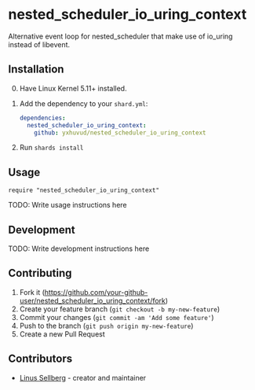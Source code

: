 # nested_scheduler_io_uring_context
Alternative event loop for nested_scheduler that make use of io_uring
instead of libevent.

## Installation
0. Have Linux Kernel 5.11+ installed.
1. Add the dependency to your `shard.yml`:

   ```yaml
   dependencies:
     nested_scheduler_io_uring_context:
       github: yxhuvud/nested_scheduler_io_uring_context
   ```

2. Run `shards install`

## Usage

```crystal
require "nested_scheduler_io_uring_context"
```

TODO: Write usage instructions here

## Development

TODO: Write development instructions here

## Contributing

1. Fork it (<https://github.com/your-github-user/nested_scheduler_io_uring_context/fork>)
2. Create your feature branch (`git checkout -b my-new-feature`)
3. Commit your changes (`git commit -am 'Add some feature'`)
4. Push to the branch (`git push origin my-new-feature`)
5. Create a new Pull Request

## Contributors

- [Linus Sellberg](https://github.com/yxhuvud) - creator and maintainer

